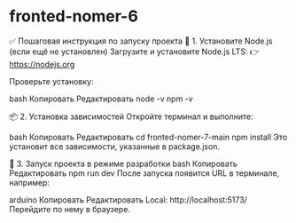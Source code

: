 # fronted-nomer-6

✅ Пошаговая инструкция по запуску проекта
🔧 1. Установите Node.js (если ещё не установлен)
Загрузите и установите Node.js LTS:
👉 https://nodejs.org

Проверьте установку:

bash
Копировать
Редактировать
node -v
npm -v

📦 2. Установка зависимостей
Откройте терминал и выполните:

bash
Копировать
Редактировать
cd fronted-nomer-7-main
npm install
Это установит все зависимости, указанные в package.json.

🚀 3. Запуск проекта в режиме разработки
bash
Копировать
Редактировать
npm run dev
После запуска появится URL в терминале, например:

arduino
Копировать
Редактировать
Local:   http://localhost:5173/
Перейдите по нему в браузере.
